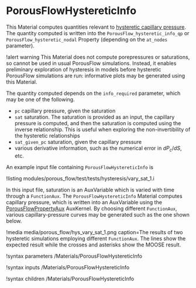 # PorousFlowHystereticInfo

This Material computes quantities relevant to [hysteretic capillary pressure](hysteresis.md).  The quantity computed is written into the `PorousFlow_hysteretic_info_qp` or `PorousFlow_hysteretic_nodal` Property (depending on the `at_nodes` parameter).

!alert warning
This Material does not compute porepressures or saturations, so cannot be used in usual PorousFlow simulations.  Instead, it enables preliminary exploration of hysteresis in models before hysteretic PorousFlow simulations are run: informative plots may be generated using this Material.

The quantity computed depends on the `info_required` parameter, which may be one of the following.

- `pc` capillary pressure, given the saturation
- `sat` saturation.  The saturation is provided as an input, the capillary pressure is computed, and then the saturation is computed using the inverse relationship.  This is useful when exploring the non-invertibility of the hysteretic relationships
- `sat_given_pc` saturation, given the capillary pressure
- various derivative information, such as the numerical error in $dP_{c}/dS$, etc.

An example input file containing `PorousFlowHystereticInfo` is

!listing modules/porous_flow/test/tests/hysteresis/vary_sat_1.i

In this input file, saturation is an AuxVariable which is varied with time through a `FunctionAux`.  The `PorousFlowHystereticInfo` Material computes capillary pressure, which is written into an AuxVariable using the [PorousFlowPropertyAux](PorousFlowPropertyAux.md) AuxKernel.  By choosing different `FunctionAux`, various capillary-pressure curves may be generated such as the one shown below.

!media media/porous_flow/hys_vary_sat_1.png caption=The results of two hysteretic simulations employing different `FunctionAux`.  The lines show the expected result while the crosses and asterisks show the MOOSE result.



!syntax parameters /Materials/PorousFlowHystereticInfo

!syntax inputs /Materials/PorousFlowHystereticInfo

!syntax children /Materials/PorousFlowHystereticInfo
